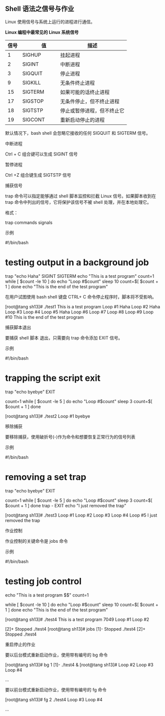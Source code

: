 
## Shell 语法之信号与作业
Linux 使用信号与系统上运行的进程进行通信。

**Linux 编程中最常见的 Linux 系统信号**

|信号 |　　值　|   描述      |
|----|-----------|-----------------------------------|
|1 　|SIGHUP 　　 |挂起进程|
|2 　|SIGINT 　　 |中断进程|
|3 　|SIGQUIT 　　|停止进程|
|9 　|SIGKILL 　　|无条件终止进程|
|15  |SIGTERM 　　|如果可能的话终止进程|
|17  |SIGSTOP 　　|无条件停止，但不终止进程|
|18  |SIGTSTP 　　|停止或暂停进程，但不终止它|
|19  |SIGCONT 　  |重新启动停止的进程|

默认情况下，bash shell 会忽略它接收的任何 SIGQUIT 和 SIGTERM 信号。

 

中断进程

Ctrl + C 组合键可以生成 SIGINT 信号

 

暂停进程

Ctrl +Z 组合键生成 SIGTSTP 信号

 

捕获信号

trap 命令可以指定能够通过 shell 脚本监控和拦截 Linux 信号。如果脚本收到在 trap 命令中列出的信号，它将保护该信号不被 shell 处理，并在本地处理它。

格式：

  trap commands signals

示例

#!/bin/bash
# testing output in a background job

trap "echo Haha" SIGINT SIGTERM
echo "This is a test program"
count=1
while [ $count -le 10 ]
do
echo "Loop #$count"
sleep 10
count=$[ $count + 1 ]
done
echo "This is the end of the test program"

在用户试图使用 bash shell 键盘 CTRL+ C 命令停止程序时，脚本将不受影响。

[root@tang sh13]# ./test1
This is a test program
Loop #1
Haha
Loop #2
Haha
Loop #3
Loop #4
Loop #5
Haha
Loop #6
Loop #7
Loop #8
Loop #9
Loop #10
This is the end of the test program

 

捕获脚本退出

要捕获 shell 脚本 退出，只需要向 trap 命令添加 EXIT 信号。

示例

#!/bin/bash
# trapping the script exit

trap "echo byebye" EXIT

count=1
while [ $count -le 5 ]
do
echo "Loop #$count"
sleep 3
count=$[ $count + 1 ]
done

[root@tang sh13]# ./test2
Loop #1
byebye

 

移除捕获

要移除捕获，使用破折号(-)作为命令和想要恢复正常行为的信号列表

示例

#!/bin/bash
# removing a set trap

trap "echo byebye" EXIT

count=1
while [ $count -le 5 ]
do
echo "Loop #$count"
sleep 3
count=$[ $count + 1 ]
done
trap - EXIT
echo "I just removed the trap"

[root@tang sh13]# ./test3
Loop #1
Loop #2
Loop #3
Loop #4
Loop #5
I just removed the trap

 

作业控制

作业控制的关键命令是 jobs 命令

示例

#!/bin/bash
# testing job control

echo "This is a test program $$"
count=1

while [ $count -le 10 ]
do
echo "Loop #$count"
sleep 10
count=$[ $count + 1 ]
done
echo "This is the end of the test program"

[root@tang sh13]# ./test4
This is a test program 7049
Loop #1
Loop #2

[2]+ Stopped ./test4
[root@tang sh13]# jobs
[1]- Stopped ./test4
[2]+ Stopped ./test4

 

重启停止的作业

要以后台模式重新启动作业，使用带有编号的 bg 命令

[root@tang sh13]# bg 1
[1]- ./test4 &
[root@tang sh13]# Loop #2
Loop #3
Loop #4

...

 

要以前台模式重新启动作业，使用带有编号的 fg 命令

[root@tang sh13]# fg 2
./test4
Loop #3
Loop #4

...
